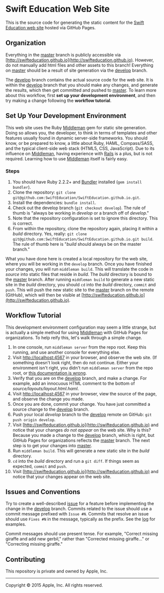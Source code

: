 # Swift Education Web Site

This is the source code for generating the static content for the [Swift Education web site](http://swifteducation.github.io) hosted via GitHub Pages.

## Organization

Everything in the [master](https://github.com/SwiftEducation/SwiftEducation.github.io/tree/master) branch is publicly accessible via [http://swifteducation.github.io](http://swifteducation.github.io). However, do not manually add html files and other assets to this branch! Everything on [master](https://github.com/SwiftEducation/SwiftEducation.github.io/tree/master) should be a result of site generation via the [develop](https://github.com/SwiftEducation/SwiftEducation.github.io/tree/develop) branch.

The [develop](https://github.com/SwiftEducation/SwiftEducation.github.io/tree/develop) branch contains the actual source code for the web site. It is within the [develop](https://github.com/SwiftEducation/SwiftEducation.github.io/tree/develop) branch that you should make any changes, and generate the results, which then get committed and pushed to [master](https://github.com/SwiftEducation/SwiftEducation.github.io/tree/master). To learn more about this workflow, first **set up your development environment**, and then try making a change following the **workflow tutorial**.

## Set Up Your Development Environment

This web site uses the Ruby [Middleman](https://middlemanapp.com/) gem for static site generation. Doing so allows you, the developer, to think in terms of templates and other features usually found in dynamic server-side frameworks. You should know, or be prepared to know, a little about Ruby, HAML, Compass/SASS, and the typical client-side web stack (HTML5, CSS, JavaScript). Due to its influence on [Middleman](https://middlemanapp.com/), having experience with [Rails](http://rubyonrails.org) is a plus, but is not required. Learning how to use [Middleman](https://middlemanapp.com/) itself is fairly easy.

### Steps

1. You should have Ruby 2.2.2+ and [Bundler](http://bundler.io/) installed (`gem install bundler`).
2. Clone the repository: `git clone git@github.com:SwiftEducation/SwiftEducation.github.io.git`.
3. Install the dependencies: `bundle install`.
4. Check out the develop branch (`git checkout develop`). The rule of thumb is "always be working in _develop_ or a branch off of _develop_."
5. Note that the repository configuration is set to ignore this directory. This is correct.
6. From within the repository, clone the repository again, placing it within a _build_ directory. Yes, really: `git clone git@github.com:SwiftEducation/SwiftEducation.github.io.git build`. The rule of thumb here is "_build_ should always be on the master branch."

What you have done here is created a local repository for the web site, where you will be working in the `develop` branch. Once you have finished your changes, you will run `middleman build`. This will translate the code in _source_ into static files that reside in _build_. The _build_ directory is bound to the [master](https://github.com/SwiftEducation/SwiftEducation.github.io/tree/master) branch. After running `middleman build` to generate a new static site in the _build_ directory, you should `cd` into the _build_ directory, `commit` and `push`. This will push the new static site to the [master](https://github.com/SwiftEducation/SwiftEducation.github.io/tree/master) branch on the remote (GitHub), which will then be visible at [http://swifteducation.github.io](http://swifteducation.github.io).

## Workflow Tutorial

This development environment configuration may seem a little strange, but is actually a simple method for using [Middleman](https://middlemanapp.com/) with GitHub Pages for organizations. To help reify this, let's walk through a simple change.

1. In one console, run `middleman server` from the repo root. Keep this running, and use another console for everything else.
2. Visit [http://localhost:4567](http://localhost:4567) in your browser, and observe the web site. (If something doesn't look right, then do not continue. Either your environment isn't right, you didn't run `middleman server` from the repo root, or [this documentation is wrong](https://github.com/SwiftEducation/SwiftEducation.github.io/issues).
3. Verify that you are on the [develop](https://github.com/SwiftEducation/SwiftEducation.github.io/tree/develop) branch, and make a change. For example, add an innocuous HTML comment to the bottom of _source/layouts/layout.html.haml_.
4. Visit [http://localhost:4567](http://localhost:4567) in your browser, view the source of the page, and observe the change you made.
5. Once you are done, commit your change. You have just committed a source change to the [develop](https://github.com/SwiftEducation/SwiftEducation.github.io/tree/develop) branch.
6. Push your local _develop_ branch to the [develop](https://github.com/SwiftEducation/SwiftEducation.github.io/tree/develop) remote on GitHub: `git push origin develop`.
7. Visit [http://swifteducation.github.io](http://swifteducation.github.io) and notice that your changes _do not appear_ on the web site. Why is this? Because you made a change to the [develop](https://github.com/SwiftEducation/SwiftEducation.github.io/tree/develop) branch, which is right, but GitHub Pages for organizations reflects the [master](https://github.com/SwiftEducation/SwiftEducation.github.io/tree/master) branch. The next step is to get your changes into [master](https://github.com/SwiftEducation/SwiftEducation.github.io/tree/master).
8. Run `middleman build`. This will generate a new static site in the _build_ directory.
9. `cd` into the _build_ directory and run a `git diff`. If things seem as expected, `commit` and `push`.
10. Visit [http://swifteducation.github.io](http://swifteducation.github.io) and notice that your changes appear on the web site.

## Issues and Conventions

Try to create a well-described [issue](https://github.com/SwiftEducation/SwiftEducation.github.io/issues) for a feature before implementing the change in the [develop](https://github.com/SwiftEducation/SwiftEducation.github.io/tree/develop) branch. Commits related to the issue should use a commit message prefixed with `Issue #N`. Commits that resolve an issue should use `Fixes #N` in the message, typically as the prefix. See the [log](https://github.com/SwiftEducation/SwiftEducation.github.io/commits/develop) for examples.

Commit messages should use present tense. For example, "Correct missing giraffe and add new gerbil," rather than "Corrected missing giraffe..." or "Correcting missing giraffe."

## Contributing

This repository is private and owned by Apple, Inc.

---

Copyright &copy; 2015 Apple, Inc. All rights reserved.